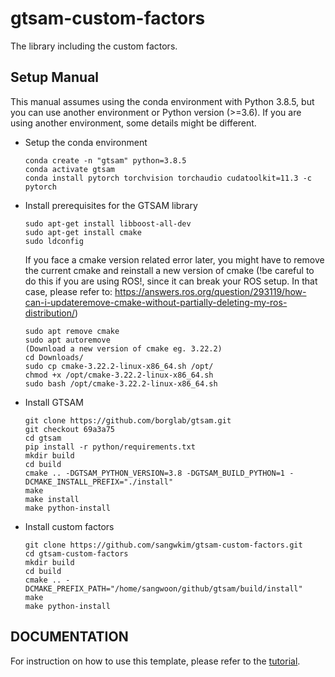# gtsam-custom-factors

The library including the custom factors.

## Setup Manual

This manual assumes using the conda environment with Python 3.8.5, but you can use another environment or Python version (>=3.6). If you are using another environment, some details might be different.

- Setup the conda environment

  ```   
  conda create -n "gtsam" python=3.8.5
  conda activate gtsam
  conda install pytorch torchvision torchaudio cudatoolkit=11.3 -c pytorch
  ```
  
- Install prerequisites for the GTSAM library

  ```
  sudo apt-get install libboost-all-dev
  sudo apt-get install cmake
  sudo ldconfig
  ```
  
  If you face a cmake version related error later, you might have to remove the current cmake and reinstall a new version of cmake (!be careful to do this if you are using ROS!, since it can break your ROS setup. In that case, please refer to: https://answers.ros.org/question/293119/how-can-i-updateremove-cmake-without-partially-deleting-my-ros-distribution/)
  
  ```
  sudo apt remove cmake
  sudo apt autoremove
  (Download a new version of cmake eg. 3.22.2)
  cd Downloads/
  sudo cp cmake-3.22.2-linux-x86_64.sh /opt/
  chmod +x /opt/cmake-3.22.2-linux-x86_64.sh 
  sudo bash /opt/cmake-3.22.2-linux-x86_64.sh
  ```
  
- Install GTSAM

  ```
  git clone https://github.com/borglab/gtsam.git
  git checkout 69a3a75
  cd gtsam
  pip install -r python/requirements.txt 
  mkdir build
  cd build
  cmake .. -DGTSAM_PYTHON_VERSION=3.8 -DGTSAM_BUILD_PYTHON=1 -DCMAKE_INSTALL_PREFIX="./install"
  make
  make install
  make python-install
  ```
  
- Install custom factors

  ```
  git clone https://github.com/sangwkim/gtsam-custom-factors.git
  cd gtsam-custom-factors
  mkdir build
  cd build
  cmake .. -DCMAKE_PREFIX_PATH="/home/sangwoon/github/gtsam/build/install"
  make
  make python-install
  ```

## DOCUMENTATION

For instruction on how to use this template, please refer to the [tutorial](TUTORIAL.md).
